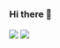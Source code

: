 ### Hi there 👋

<!--- 
  if you have forked this to use on your profile, 
  Change the `github-readme-stats.anuraghazra1.vercel.app` to `github-readme-stats.vercel.app` 
--->

<!-- Change the `github-readme-stats.anuraghazra1.vercel.app` to `github-readme-stats.vercel.app`  -->

<img align="center" src="https://github-readme-stats.vercel.app/api?username=singleNeuron&show_icons=true&include_all_commits=true&theme=material" />
<img align="center" src="https://github-readme-stats.vercel.app/api/top-langs/?username=singleNeuron&layout=compact&theme=material" />
